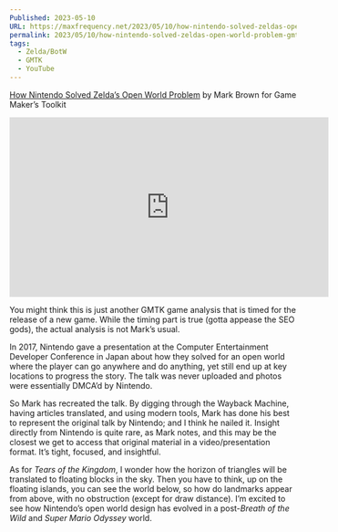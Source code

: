 ```yaml
---
Published: 2023-05-10
URL: https://maxfrequency.net/2023/05/10/how-nintendo-solved-zeldas-open-world-problem-gmtk/
permalink: 2023/05/10/how-nintendo-solved-zeldas-open-world-problem-gmtk/
tags:
  - Zelda/BotW
  - GMTK
  - YouTube
---
```

[How Nintendo Solved Zelda’s Open World Problem](https://youtu.be/CZzcVs8tNfE) by Mark Brown for Game Maker’s Toolkit

<div class=iframe-container>
<iframe width="560" height="315" src="https://www.youtube-nocookie.com/embed/CZzcVs8tNfE?si=-jctyNAdvA_90bWD" title="YouTube video player" frameborder="0" allow="accelerometer; autoplay; clipboard-write; encrypted-media; gyroscope; picture-in-picture; web-share" allowfullscreen></iframe>
</div>

You might think this is just another GMTK game analysis that is timed for the release of a new game. While the timing part is true (gotta appease the SEO gods), the actual analysis is not Mark’s usual.

In 2017, Nintendo gave a presentation at the Computer Entertainment Developer Conference in Japan about how they solved for an open world where the player can go anywhere and do anything, yet still end up at key locations to progress the story. The talk was never uploaded and photos were essentially DMCA’d by Nintendo.

So Mark has recreated the talk. By digging through the Wayback Machine, having articles translated, and using modern tools, Mark has done his best to represent the original talk by Nintendo; and I think he nailed it. Insight directly from Nintendo is quite rare, as Mark notes, and this may be the closest we get to access that original material in a video/presentation format. It’s tight, focused, and insightful.

As for *Tears of the Kingdom*, I wonder how the horizon of triangles will be translated to floating blocks in the sky. Then you have to think, up on the floating islands, you can see the world below, so how do landmarks appear from above, with no obstruction (except for draw distance). I’m excited to see how Nintendo’s open world design has evolved in a post-*Breath of the Wild* and *Super Mario Odyssey* world.